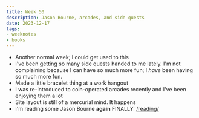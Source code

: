 ```yaml
---
title: Week 50
description: Jason Bourne, arcades, and side quests
date: 2023-12-17
tags:
- weeknotes
- books
---
```

- Another normal week; I could get used to this
- I've been getting so many side quests handed to me lately. I'm not complaining because I can have so much more fun; I _have_ been having so much more fun.
- Made a little bracelet thing at a work hangout
- I was re-introduced to coin-operated arcades recently and I've been enjoying them a lot
- Site layout is still of a mercurial mind. It happens
- I'm reading some Jason Bourne **again** FINALLY: [/reading/](/reading/)
